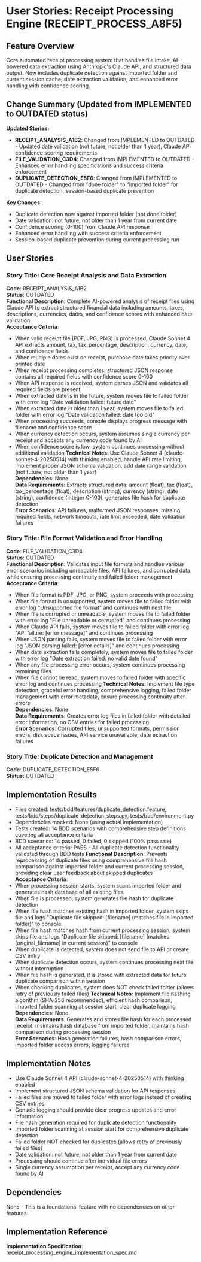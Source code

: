 # User Stories: Receipt Processing Engine (RECEIPT_PROCESS_A8F5)

## Feature Overview
Core automated receipt processing system that handles file intake, AI-powered data extraction using Anthropic's Claude API, and structured data output. Now includes duplicate detection against imported folder and current session cache, date extraction validation, and enhanced error handling with confidence scoring.

## Change Summary (Updated from IMPLEMENTED to OUTDATED status)
**Updated Stories:**
- **RECEIPT_ANALYSIS_A1B2**: Changed from IMPLEMENTED to OUTDATED - Updated date validation (not future, not older than 1 year), Claude API confidence scoring requirements
- **FILE_VALIDATION_C3D4**: Changed from IMPLEMENTED to OUTDATED - Enhanced error handling specifications and success criteria enforcement
- **DUPLICATE_DETECTION_E5F6**: Changed from IMPLEMENTED to OUTDATED - Changed from "done folder" to "imported folder" for duplicate detection, session-based duplicate prevention

**Key Changes:**
- Duplicate detection now against imported folder (not done folder)
- Date validation: not future, not older than 1 year from current date
- Confidence scoring (0-100) from Claude API response
- Enhanced error handling with success criteria enforcement
- Session-based duplicate prevention during current processing run

## User Stories

### Story Title: Core Receipt Analysis and Data Extraction
**Code**: RECEIPT_ANALYSIS_A1B2  
**Status**: OUTDATED  
**Functional Description**: Complete AI-powered analysis of receipt files using Claude API to extract structured financial data including amounts, taxes, descriptions, currencies, dates, and confidence scores with enhanced date validation  
**Acceptance Criteria**: 
- When valid receipt file (PDF, JPG, PNG) is processed, Claude Sonnet 4 API extracts amount, tax, tax_percentage, description, currency, date, and confidence fields
- When multiple dates exist on receipt, purchase date takes priority over printed date
- When receipt processing completes, structured JSON response contains all required fields with confidence score 0-100
- When API response is received, system parses JSON and validates all required fields are present
- When extracted date is in the future, system moves file to failed folder with error log "Date validation failed: future date"
- When extracted date is older than 1 year, system moves file to failed folder with error log "Date validation failed: date too old"
- When processing succeeds, console displays progress message with filename and confidence score
- When currency detection occurs, system assumes single currency per receipt and accepts any currency code found by AI
- When confidence score is low, system continues processing without additional validation
**Technical Notes**: Use Claude Sonnet 4 (claude-sonnet-4-20250514) with thinking enabled, handle API rate limiting, implement proper JSON schema validation, add date range validation (not future, not older than 1 year)  
**Dependencies**: None  
**Data Requirements**: Extracts structured data: amount (float), tax (float), tax_percentage (float), description (string), currency (string), date (string), confidence (integer 0-100), generates file hash for duplicate detection  
**Error Scenarios**: API failures, malformed JSON responses, missing required fields, network timeouts, rate limit exceeded, date validation failures  

### Story Title: File Format Validation and Error Handling
**Code**: FILE_VALIDATION_C3D4  
**Status**: OUTDATED  
**Functional Description**: Validates input file formats and handles various error scenarios including unreadable files, API failures, and corrupted data while ensuring processing continuity and failed folder management  
**Acceptance Criteria**: 
- When file format is PDF, JPG, or PNG, system proceeds with processing
- When file format is unsupported, system moves file to failed folder with error log "Unsupported file format" and continues with next file
- When file is corrupted or unreadable, system moves file to failed folder with error log "File unreadable or corrupted" and continues processing
- When Claude API fails, system moves file to failed folder with error log "API failure: [error message]" and continues processing
- When JSON parsing fails, system moves file to failed folder with error log "JSON parsing failed: [error details]" and continues processing
- When date extraction fails completely, system moves file to failed folder with error log "Date extraction failed: no valid date found"
- When any file processing error occurs, system continues processing remaining files
- When file cannot be read, system moves to failed folder with specific error log and continues processing
**Technical Notes**: Implement file type detection, graceful error handling, comprehensive logging, failed folder management with error metadata, ensure processing continuity after errors  
**Dependencies**: None  
**Data Requirements**: Creates error log files in failed folder with detailed error information, no CSV entries for failed processing  
**Error Scenarios**: Corrupted files, unsupported formats, permission errors, disk space issues, API service unavailable, date extraction failures  

### Story Title: Duplicate Detection and Management
**Code**: DUPLICATE_DETECTION_E5F6  
**Status**: OUTDATED  

## Implementation Results
- Files created: tests/bdd/features/duplicate_detection.feature, tests/bdd/steps/duplicate_detection_steps.py, tests/bdd/environment.py
- Dependencies mocked: None (using actual implementation)
- Tests created: 14 BDD scenarios with comprehensive step definitions covering all acceptance criteria
- BDD scenarios: 14 passed, 0 failed, 0 skipped (100% pass rate)
- All acceptance criteria: PASS - All duplicate detection functionality validated through BDD tests
**Functional Description**: Prevents reprocessing of duplicate files using comprehensive file hash comparison against imported folder and current processing session, providing clear user feedback about skipped duplicates  
**Acceptance Criteria**: 
- When processing session starts, system scans imported folder and generates hash database of all existing files
- When file is processed, system generates file hash for duplicate detection
- When file hash matches existing hash in imported folder, system skips file and logs "Duplicate file skipped: [filename] (matches file in imported folder)" to console
- When file hash matches hash from current processing session, system skips file and logs "Duplicate file skipped: [filename] (matches [original_filename] in current session)" to console
- When duplicate is detected, system does not send file to API or create CSV entry
- When duplicate detection occurs, system continues processing next file without interruption
- When file hash is generated, it is stored with extracted data for future duplicate comparison within session
- When checking duplicates, system does NOT check failed folder (allows retry of previously failed files)
**Technical Notes**: Implement file hashing algorithm (SHA-256 recommended), efficient hash comparison, imported folder scanning at session start, clear duplicate logging  
**Dependencies**: None  
**Data Requirements**: Generates and stores file hash for each processed receipt, maintains hash database from imported folder, maintains hash comparison during processing session  
**Error Scenarios**: Hash generation failures, hash comparison errors, imported folder access errors, logging failures  

## Implementation Notes
- Use Claude Sonnet 4 API (claude-sonnet-4-20250514) with thinking enabled
- Implement structured JSON schema validation for API responses
- Failed files are moved to failed folder with error logs instead of creating CSV entries
- Console logging should provide clear progress updates and error information
- File hash generation required for duplicate detection functionality
- Imported folder scanning at session start for comprehensive duplicate detection
- Failed folder NOT checked for duplicates (allows retry of previously failed files)
- Date validation: not future, not older than 1 year from current date
- Processing should continue after individual file errors
- Single currency assumption per receipt, accept any currency code found by AI

## Dependencies
None - This is a foundational feature with no dependencies on other features.

## Implementation Reference
**Implementation Specification**: [receipt_processing_engine_implementation_spec.md](../implementation/receipt_processing_engine_implementation_spec.md)